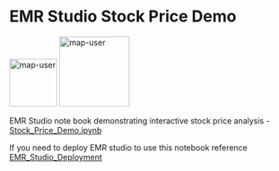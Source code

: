 # EMR Studio Stock Price Demo

<img width="85" alt="map-user" src="https://img.shields.io/badge/views-041-green"> <img width="125" alt="map-user" src="https://img.shields.io/badge/unique visits-017-green">

EMR Studio note book demonstrating interactive stock price analysis - [Stock_Price_Demo.ipynb](https://github.com/ev2900/EMR_Studio_Stock_Price_Demo/blob/main/Stock_Price_Demo.ipynb)

If you need to deploy EMR studio to use this notebook reference [EMR_Studio_Deployment](https://github.com/ev2900/EMR_Studio_Deployment)
